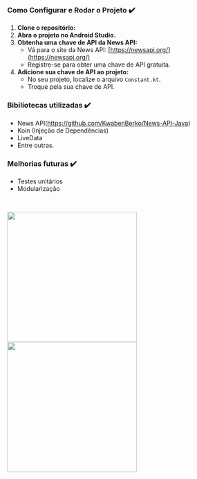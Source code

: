 ### Como Configurar e Rodar o Projeto ✔️
1.  **Clone o repositório:**
2.  **Abra o projeto no Android Studio.**
3.  **Obtenha uma chave de API da News API:**
    *   Vá para o site da News API: [https://newsapi.org/](https://newsapi.org/)
    *   Registre-se para obter uma chave de API gratuita.
4.  **Adicione sua chave de API ao projeto:**
    *   No seu projeto, localize o arquivo `Constant.kt`.
    *  Troque pela sua chave de API.

### Bibiliotecas utilizadas ✔️
- News API(https://github.com/KwabenBerko/News-API-Java)
- Koin (Injeção de Dependências)
- LiveData
- Entre outras.

### Melhorias futuras ✔️
- Testes unitários
- Modularização
</br>

<img src="https://github.com/user-attachments/assets/ea18faf8-c70e-4117-bb6d-0adbba6ecfb1" width="300"/> <img src="https://github.com/user-attachments/assets/40d894a2-0d95-4370-b565-3f28b6675855" width="300"/>
